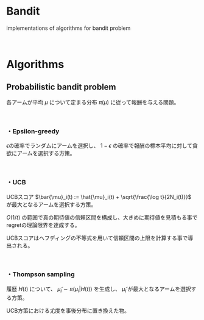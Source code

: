 # Bandit
implementations of algorithms for bandit problem

<br>

# Algorithms

## Probabilistic bandit problem
各アームが平均 $\mu$ について定まる分布 $\pi(\mu)$ に従って報酬を与える問題。

<br>

### ・Epsilon-greedy
$\epsilon$の確率でランダムにアームを選択し、 $1-\epsilon$ の確率で報酬の標本平均に対して貪欲にアームを選択する方策。

<br>

### ・UCB
UCBスコア $\bar{\mu}_i(t) := \hat{\mu}_i(t) + \sqrt{\frac{\log t}{2N_i(t)}}$ が最大となるアームを選択する方策。

$O(1/t)$ の範囲で真の期待値の信頼区間を構成し、大きめに期待値を見積もる事でregretの理論限界を達成する。

UCBスコアはヘフディングの不等式を用いて信頼区間の上限を計算する事で導出される。

<br>

### ・Thompson sampling
履歴 $H(t)$ について、 $\tilde{\mu}_i \sim \pi(\mu_i | H(t))$ を生成し、 $\tilde{\mu}_i$ が最大となるアームを選択する方策。

UCB方策における尤度を事後分布に置き換えた物。

